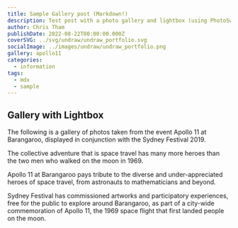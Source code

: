```yaml
---
title: Sample Gallery post (Markdown!)
description: Test post with a photo gallery and lightbox (using PhotoSwipe)
author: Chris Tham
publishDate: 2022-08-22T00:00:00.000Z
coverSVG: ../svg/undraw/undraw_portfolio.svg
socialImage: ../images/undraw/undraw_portfolio.png
gallery: apollo11
categories:
  - information
tags:
  - mdx
  - sample
---  
```


## Gallery with Lightbox

The following is a gallery of photos taken from the event Apollo 11 at Barangaroo, displayed in conjunction with the Sydney Festival 2019.

The collective adventure that is space travel has many more heroes than the two men who walked on the moon in 1969.

Apollo 11 at Barangaroo pays tribute to the diverse and under-appreciated heroes of space travel, from astronauts to mathematicians and beyond.

Sydney Festival has commissioned artworks and participatory experiences, free for the public to explore around Barangaroo, as part of a city-wide commemoration of Apollo 11, the 1969 space flight that first landed people on the moon.
